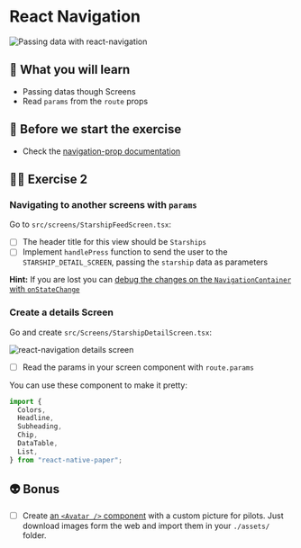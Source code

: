 # React Navigation

![Passing data with react-navigation](https://media.giphy.com/media/3o84svPyVceu6Oiudi/giphy.gif)

## 📡 What you will learn

- Passing datas though Screens
- Read `params` from the `route` props

## 👾 Before we start the exercise

- Check the [navigation-prop documentation](https://reactnavigation.org/docs/navigation-prop/#navigate)

## 👨‍🚀 Exercise 2

### Navigating to another screens with `params`

Go to `src/screens/StarshipFeedScreen.tsx`:

- [ ] The header title for this view should be `Starships`
- [ ] Implement `handlePress` function to send the user to the `STARSHIP_DETAIL_SCREEN`, passing the `starship` data as parameters

**Hint:** If you are lost you can [debug the changes on the `NavigationContainer` with `onStateChange`](https://reactnavigation.org/docs/navigation-container/#initialstate)

### Create a details Screen

Go and create `src/Screens/StarshipDetailScreen.tsx`:

![react-navigation details screen](https://raw.githubusercontent.com/flexbox/react-native-workshop/main/challenges/react-navigation/details-screen.png)

- [ ] Read the params in your screen component with `route.params`

You can use these component to make it pretty:

```javascript
import {
  Colors,
  Headline,
  Subheading,
  Chip,
  DataTable,
  List,
} from "react-native-paper";
```

## 👽 Bonus

- [ ] Create [an `<Avatar />` component](https://callstack.github.io/react-native-paper/avatar-image.html) with a custom picture for pilots. Just download images form the web and import them in your `./assets/` folder.
